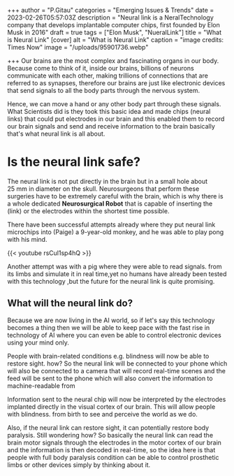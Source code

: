 +++
author = "P.Gitau"
categories = "Emerging Issues & Trends"
date = 2023-02-26T05:57:03Z
description = "Neural link is a NeralTechnology company that develops implantable computer chips, first founded by Elon Musk in 2016"
draft = true
tags = ["Elon Musk", "NueralLink"]
title = "What is Neural Link"
[cover]
alt = "What is Neural Link"
caption = "image credits: Times Now"
image = "/uploads/95901736.webp"

+++
Our brains are the most complex and fascinating organs in our body. Because come to think of it, inside our brains, billions of neurons communicate with each other, making trillions of connections that are referred to as synapses, therefore our brains are just like electronic devices that send signals to all the body parts through the nervous system.

Hence, we can move a hand or any other body part through these signals. What Scientists did is they took this basic idea and made chips (neural links) that could put electrodes in our brain and this enabled them to record our brain signals and send and receive information to the brain basically that's what neural link is all about.

# Is the neural link safe?

The neural link is not put directly in the brain but in a small hole about 25 mm in diameter on the skull. Neurosurgeons that perform these surgeries have to be extremely careful with the brain, which is why there is a whole dedicated **Neurosurgical Robot** that is capable of inserting the (link) or the electrodes within the shortest time possible.

There have been successful attempts already where they put neural link microchips into (Paige) a 9-year-old monkey, and he was able to play pong with his mind.

{{< youtube rsCul1sp4hQ >}}

Another attempt was with a pig where they were able to read signals. from its limbs and simulate it in real time,yet no humans have already been tested with this technology ,but the future for the neural link is quite promising.

## What will the neural link do?

Because we are now living in the AI world, so if let's say this technology becomes a thing then we will be able to keep pace with the fast rise in technology of AI where you can even be able to control electronic devices using your mind only.

People with brain-related conditions e.g. blindness will now be able to restore sight. how? So the neural link will be connected to your phone which will also be connected to a camera that will record real-time scenes and the feed will be sent to the phone which will also convert the information to machine-readable from

Information sent to the neural chip will now be interpreted by the electrodes implanted directly in the visual cortex of our brain. This will allow people with blindness. from birth to see and perceive the world as we do.

Also, if the neural link can restore sight, it can potentially restore body paralysis. Still wondering how? So basically the neural link can read the brain motor signals through the electrodes in the motor cortex of our brain and the information is then decoded in real-time, so the idea here is that people with full body paralysis condition can be able to control prosthetic limbs or other devices simply by thinking about it.